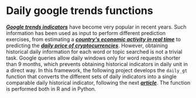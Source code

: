 # Daily google trends functions 
[***Google trends indicators***](https://trends.google.es/trends/?geo=AR) have become very popular in recent years. Such information has been used as input to perform different prediction exercises, from estimating a [***country's economic activity in real time***](https://www.oecd-ilibrary.org/economics/tracking-activity-in-real-time-with-google-trends_6b9c7518-en) to predicting the [***daily price of cryptocurrencies***](https://www.nature.com/articles/srep03415). However, obtaining historical daily information for each word or topic searched is not a trivial task. Google queries allow daily windows only for word requests shorter than 9 months, which prevents obtaining historical indicators in daily unit in a direct way. In this framework, the following project develops the `daily_gt` function that converts the different sets of daily indicators into a single comparable daily historical indicator, following the next [***article***](https://medium.com/@bewerunge.franz/google-trends-how-to-acquire-daily-data-for-broad-time-frames-b6c6dfe200e6). The function is performed both in R and in Python. 
